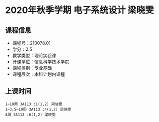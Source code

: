 # 2020年秋季学期 电子系统设计 梁晓雯






## 课程信息

- 课程号：210078.01
- 学分：2.5
- 教学类型：理论实验课
- 开课单位：信息科学技术学院
- 课程类别：专业基础
- 课程层次：本科计划内课程

## 上课时间

```
1~10周 3A113 :1(1,2) 梁晓雯
1~3,5~10周 3A113 :4(1,2) 梁晓雯
4周 3A113 :6(1,2) 梁晓雯
```

